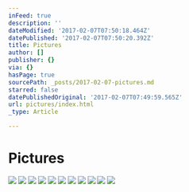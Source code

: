 ```yaml
---
inFeed: true
description: ''
dateModified: '2017-02-07T07:50:18.464Z'
datePublished: '2017-02-07T07:50:20.392Z'
title: Pictures
author: []
publisher: {}
via: {}
hasPage: true
sourcePath: _posts/2017-02-07-pictures.md
starred: false
datePublishedOriginal: '2017-02-07T07:49:59.565Z'
url: pictures/index.html
_type: Article

---
```

# Pictures
![](https://the-grid-user-content.s3-us-west-2.amazonaws.com/738f4757-7d57-4016-80a2-5f8fdc803cee.jpg)
![](https://the-grid-user-content.s3-us-west-2.amazonaws.com/d0538b7f-8705-477a-897f-e97626c50c4d.jpg)
![](https://the-grid-user-content.s3-us-west-2.amazonaws.com/107539d1-e64f-4f35-bc91-b9da9b951df2.jpg)
![](https://the-grid-user-content.s3-us-west-2.amazonaws.com/6892e578-32df-4500-be3a-e2d66c91f5cb.jpg)
![](https://the-grid-user-content.s3-us-west-2.amazonaws.com/ce2c0d87-f6a4-4700-ae54-f13c30ed8dc1.jpg)
![](https://the-grid-user-content.s3-us-west-2.amazonaws.com/c2d72b95-cb6c-45cb-995b-c2f8444244fa.jpg)
![](https://the-grid-user-content.s3-us-west-2.amazonaws.com/4e673b9a-84e4-4b55-a5ca-0d9886eb6775.jpg)
![](https://the-grid-user-content.s3-us-west-2.amazonaws.com/f0d44ba8-8751-4c1b-a9e9-744a5cbf9b10.jpg)
![](https://the-grid-user-content.s3-us-west-2.amazonaws.com/291b5316-a67f-4457-a99b-849a2e19297a.jpg)
![](https://the-grid-user-content.s3-us-west-2.amazonaws.com/652f7bcb-6d7b-46e0-abc4-5bd6c919ba9e.jpg)
![](https://the-grid-user-content.s3-us-west-2.amazonaws.com/f4623fda-d6dd-4cf4-939e-345bbd58b1e8.jpg)